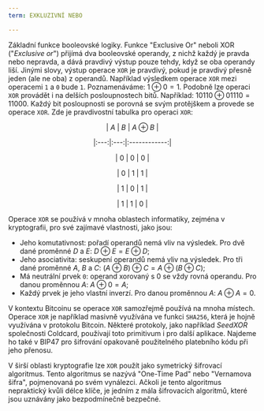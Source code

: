 ```yaml
---
term: EXKLUZIVNÍ NEBO

---
```

Základní funkce booleovské logiky. Funkce "Exclusive Or" neboli XOR ("*Exclusive or*") přijímá dva booleovské operandy, z nichž každý je pravda nebo nepravda, a dává pravdivý výstup pouze tehdy, když se oba operandy liší. Jinými slovy, výstup operace `XOR` je pravdivý, pokud je pravdivý přesně jeden (ale ne oba) z operandů. Například výsledkem operace `XOR` mezi operacemi `1` a `0` bude `1`. Poznamenáváme: $1 \oplus 0 = 1$. Podobně lze operaci `XOR` provádět i na delších posloupnostech bitů. Například: $10110 \oplus 01110 = 11000$. Každý bit posloupnosti se porovná se svým protějškem a provede se operace `XOR`. Zde je pravdivostní tabulka pro operaci `XOR`:

<div align="center">

| $A$ | $B$ | $A \oplus B$ |

|:---:|:---:|:------------:|

| $0$ | $0$ | $0$ |

| $0$ | $1$ | $1$ |

| $1$ | $0$ | $1$ |

| $1$ | $1$ | $0$ |

</div>

Operace `XOR` se používá v mnoha oblastech informatiky, zejména v kryptografii, pro své zajímavé vlastnosti, jako jsou:


- Jeho komutativnost: pořadí operandů nemá vliv na výsledek. Pro dvě dané proměnné $D$ a $E$: $D \oplus E = E \oplus D$;
- Jeho asociativita: seskupení operandů nemá vliv na výsledek. Pro tři dané proměnné $A$, $B$ a $C$: $(A \oplus B) \oplus C = A \oplus (B \oplus C)$;
- Má neutrální prvek `0`: operand xorovaný s 0 se vždy rovná operandu. Pro danou proměnnou $A$: $A \oplus 0 = A$;
- Každý prvek je jeho vlastní inverzí. Pro danou proměnnou $A$: $A \oplus A = 0$.

V kontextu Bitcoinu se operace `XOR` samozřejmě používá na mnoha místech. Operace `XOR` je například masivně využívána ve funkci `SHA256`, která je hojně využívána v protokolu Bitcoin. Některé protokoly, jako například *SeedXOR* společnosti Coldcard, používají toto primitivum i pro další aplikace. Najdeme ho také v BIP47 pro šifrování opakovaně použitelného platebního kódu při jeho přenosu.

V širší oblasti kryptografie lze `XOR` použít jako symetrický šifrovací algoritmus. Tento algoritmus se nazývá "One-Time Pad" nebo "Vernamova šifra", pojmenovaná po svém vynálezci. Ačkoli je tento algoritmus nepraktický kvůli délce klíče, je jedním z mála šifrovacích algoritmů, které jsou uznávány jako bezpodmínečně bezpečné.